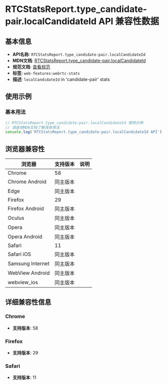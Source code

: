 # RTCStatsReport.type_candidate-pair.localCandidateId API 兼容性数据

## 基本信息

- **API名称**: `RTCStatsReport.type_candidate-pair.localCandidateId`
- **MDN文档**: [RTCStatsReport.type_candidate-pair.localCandidateId](https://developer.mozilla.org/docs/Web/API/RTCIceCandidatePairStats/localCandidateId)
- **规范文档**: [查看规范](https://w3c.github.io/webrtc-stats/#dom-rtcicecandidatepairstats-localcandidateid)
- **标签**: `web-features:webrtc-stats`
- **描述**: `localCandidateId` in 'candidate-pair' stats

## 使用示例

### 基本用法

```javascript
// RTCStatsReport.type_candidate-pair.localCandidateId 使用示例
// 请查阅MDN文档了解具体用法
console.log('RTCStatsReport.type_candidate-pair.localCandidateId API');
```

## 浏览器兼容性

| 浏览器 | 支持版本 | 说明 |
|--------|----------|------|
| Chrome | 58 |  |
| Chrome Android | 同主版本 |  |
| Edge | 同主版本 |  |
| Firefox | 29 |  |
| Firefox Android | 同主版本 |  |
| Oculus | 同主版本 |  |
| Opera | 同主版本 |  |
| Opera Android | 同主版本 |  |
| Safari | 11 |  |
| Safari iOS | 同主版本 |  |
| Samsung Internet | 同主版本 |  |
| WebView Android | 同主版本 |  |
| webview_ios | 同主版本 |  |

## 详细兼容性信息

### Chrome

- **支持版本**: 58

### Firefox

- **支持版本**: 29

### Safari

- **支持版本**: 11

